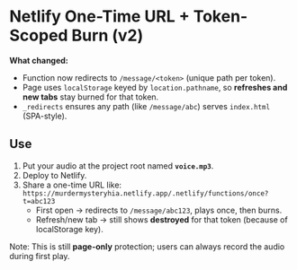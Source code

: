 # Netlify One-Time URL + Token-Scoped Burn (v2)

**What changed:** 
- Function now redirects to `/message/<token>` (unique path per token).
- Page uses `localStorage` keyed by `location.pathname`, so **refreshes and new tabs** stay burned for that token.
- `_redirects` ensures any path (like `/message/abc`) serves `index.html` (SPA-style).

## Use

1) Put your audio at the project root named **`voice.mp3`**.
2) Deploy to Netlify.
3) Share a one-time URL like:
   `https://murdermysteryhia.netlify.app/.netlify/functions/once?t=abc123`
   - First open → redirects to `/message/abc123`, plays once, then burns.
   - Refresh/new tab → still shows **destroyed** for that token (because of localStorage key).

Note: This is still **page-only** protection; users can always record the audio during first play.
